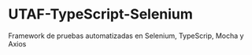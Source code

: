 # UTAF-TypeScript-Selenium
Framework de pruebas automatizadas en Selenium, TypeScrip, Mocha y Axios
